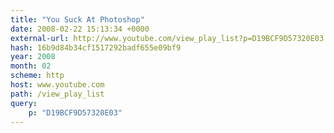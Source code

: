 ```yaml
---
title: "You Suck At Photoshop"
date: 2008-02-22 15:13:34 +0000
external-url: http://www.youtube.com/view_play_list?p=D19BCF9D57320E03
hash: 16b9d84b34cf1517292badf655e09bf9
year: 2008
month: 02
scheme: http
host: www.youtube.com
path: /view_play_list
query:
    p: "D19BCF9D57320E03"
---
```



